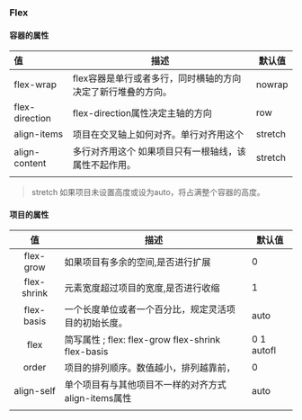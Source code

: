 ### Flex

#### 容器的属性

| 值             | 描述                                                         | 默认值       |
| :------------- | ------------------------------------------------------------ | ------------ |
| flex-wrap      | flex容器是单行或者多行，同时横轴的方向决定了新行堆叠的方向。 | nowrap       |
| flex-direction | flex-direction属性决定主轴的方向                             | row          |
| align-items    | 项目在交叉轴上如何对齐。单行对齐用这个                       | stretch      |
| align-content  | 多行对齐用这个 如果项目只有一根轴线，该属性不起作用。        | stretch      |
|                |                                                              |              |

> stretch  如果项目未设置高度或设为auto，将占满整个容器的高度。
>
> 

#### 项目的属性

| 值 | 描述 | 默认值 |
| :--: | ---- | ---- |
| flex-grow      | 如果项目有多余的空间,是否进行扩展                            | 0            |
| flex-shrink    | 元素宽度超过项目的宽度,是否进行收缩                          | 1            |
| flex-basis     | 一个长度单位或者一个百分比，规定灵活项目的初始长度。         | auto         |
| flex           | 简写属性 ; flex: flex-grow  flex-shrink  flex-basis          | 0  1  autofl |
| order | 项目的排列顺序。数值越小，排列越靠前， | 0 |
| align-self | 单个项目有与其他项目不一样的对齐方式  align-items属性 | auto |
|      |      |      |

